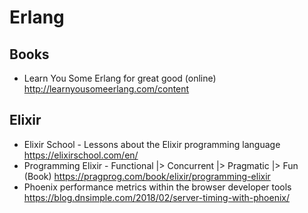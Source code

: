 # Erlang

## Books

* Learn You Some Erlang for great good (online)
  http://learnyousomeerlang.com/content


## Elixir

* Elixir School - Lessons about the Elixir programming language
  https://elixirschool.com/en/
* Programming Elixir - Functional |> Concurrent |> Pragmatic |> Fun (Book)
  https://pragprog.com/book/elixir/programming-elixir
* Phoenix performance metrics within the browser developer tools
  https://blog.dnsimple.com/2018/02/server-timing-with-phoenix/
